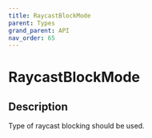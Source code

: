 ```yaml
---
title: RaycastBlockMode
parent: Types
grand_parent: API
nav_order: 65
---
```


# RaycastBlockMode

## Description

Type of raycast blocking should be used.
